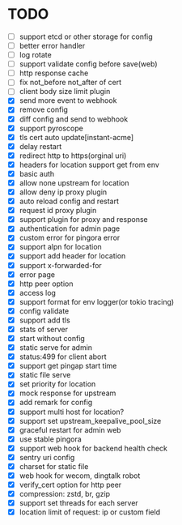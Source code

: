 # TODO

- [ ] support etcd or other storage for config
- [ ] better error handler
- [ ] log rotate
- [ ] support validate config before save(web)
- [ ] http response cache
- [ ] fix not_before not_after of cert
- [ ] client body size limit plugin
- [x] send more event to webhook
- [x] remove config
- [x] diff config and send to webhook
- [x] support pyroscope
- [x] tls cert auto update[instant-acme]
- [x] delay restart
- [x] redirect http to https(orginal uri)
- [x] headers for location support get from env
- [x] basic auth
- [x] allow none upstream for location
- [x] allow deny ip proxy plugin
- [x] auto reload config and restart
- [x] request id proxy plugin
- [x] support plugin for proxy and response
- [x] authentication for admin page
- [x] custom error for pingora error
- [x] support alpn for location
- [x] support add header for location
- [x] support x-forwarded-for
- [x] error page
- [x] http peer option
- [x] access log
- [x] support format for env logger(or tokio tracing)
- [x] config validate
- [x] support add tls
- [x] stats of server
- [x] start without config
- [x] static serve for admin
- [x] status:499 for client abort
- [x] support get pingap start time
- [x] static file serve
- [x] set priority for location
- [x] mock response for upstream
- [x] add remark for config
- [x] support multi host for location?
- [x] support set upstream_keepalive_pool_size
- [x] graceful restart for admin web
- [x] use stable pingora
- [x] support web hook for backend health check
- [x] sentry uri config
- [x] charset for static file
- [x] web hook for wecom, dingtalk robot
- [x] verify_cert option for http peer
- [x] compression: zstd, br, gzip
- [x] support set threads for each server
- [x] location limit of request: ip or custom field
